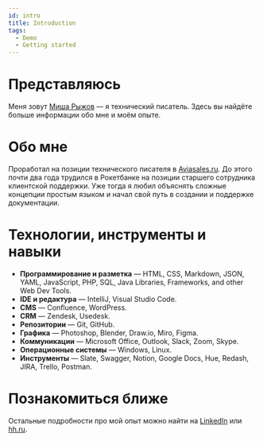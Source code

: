 ```yaml
---
id: intro
title: Introduction
tags:
  - Demo
  - Getting started
---
```


# Представляюсь

Меня зовут [Миша Рыжов](https://www.linkedin.com/in/mishuks/) — я технический писатель. Здесь вы найдёте больше информации обо мне и моём опыте.

# Обо мне
Проработал на позиции технического писателя в [Aviasales.ru](https://www.aviasales.ru/). До этого почти два года трудился в Рокетбанке на позиции старшего сотрудника клиентской поддержки. Уже тогда я любил объяснять сложные концепции простым языком и начал свой путь в создании и поддержке документации. 

# Технологии, инструменты и навыки

* **Программирование и разметка** — HTML, CSS, Markdown, JSON, YAML, JavaScript, PHP, SQL, Java Libraries, Frameworks, and other Web Dev Tools.
* **IDE и редактура** — IntelliJ, Visual Studio Code.
* **CMS** — Confluence, WordPress.
* **CRM** — Zendesk, Usedesk.
* **Репозитории** — Git, GitHub.
* **Графика** — Photoshop, Blender, Draw.io, Miro, Figma.
* **Коммуникации** — Microsoft Office, Outlook, Slack, Zoom, Skype.
* **Операционные системы** — Windows, Linux.
* **Инструменты** — Slate, Swagger, Notion, Google Docs, Hue, Redash, JIRA, Trello, Postman.

# Познакомиться ближе

Остальные подробности про мой опыт можно найти на [LinkedIn](https://www.linkedin.com/in/mishuks/) или [hh.ru](https://hh.ru/resume/d6a31e8eff06ede5f30039ed1f5236506a4e4c).